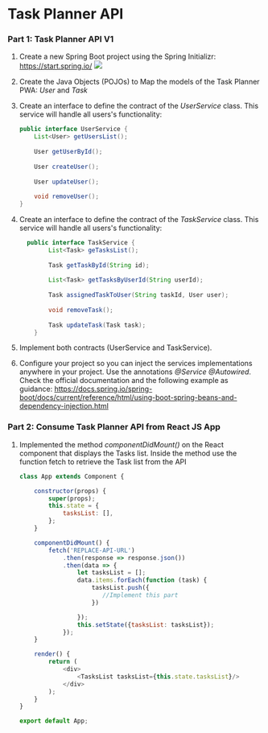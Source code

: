 # Task Planner API

### Part 1: Task Planner API V1
1. Create a new Spring Boot project using the Spring Initializr: 
 https://start.spring.io/ 
![](images/project-config.png)
2. Create the Java Objects (POJOs) to Map the models of the Task Planner PWA: *User* and *Task*
3. Create an interface to define the contract of the *UserService* class. This service will handle all users's functionality:
    ```java
   public interface UserService {
        List<User> getUsersList();
        
        User getUserById();
        
        User createUser();
        
        User updateUser();
        
        void removeUser();
    }
    ```
4. Create an interface to define the contract of the *TaskService* class. This service will handle all users's functionality:
    ```java
      public interface TaskService {
            List<Task> geTasksList();
            
            Task getTaskById(String id);
            
            List<Task> getTasksByUserId(String userId);
            
            Task assignedTaskToUser(String taskId, User user);
            
            void removeTask();
            
            Task updateTask(Task task);
        }
    ```
5. Implement both contracts (UserService and TaskService).  

6. Configure your project so you can inject the services implementations anywhere in your project. Use the annotations *@Service* *@Autowired*. Check the official documentation and the following example as guidance:
https://docs.spring.io/spring-boot/docs/current/reference/html/using-boot-spring-beans-and-dependency-injection.html

### Part 2: Consume Task Planner API from React JS App

1. Implemented the method *componentDidMount()* on the React component that displays the Tasks list. Inside the method use the function fetch to retrieve the Task list from the API
    ```javascript
    class App extends Component {
    
        constructor(props) {
            super(props);
            this.state = {
                tasksList: [],
            };
        }

        componentDidMount() {
            fetch('REPLACE-API-URL')
                .then(response => response.json())
                .then(data => {
                    let tasksList = [];
                    data.items.forEach(function (task) {
                        tasksList.push({
                           //Implement this part
                        })
    
                    });
                    this.setState({tasksList: tasksList});
                });
        }

        render() {
            return (
                <div>
                    <TasksList tasksList={this.state.tasksList}/>
                </div>
            );
        }
    }

    export default App;
    ```

    
    
